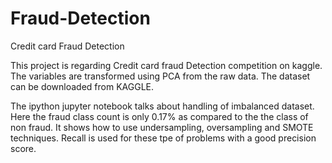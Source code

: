 # Fraud-Detection
Credit card Fraud Detection

This project is regarding Credit card fraud Detection competition on kaggle. The variables are transformed using PCA from the raw data.
The dataset can be downloaded from KAGGLE.

The ipython jupyter notebook talks about handling of imbalanced dataset. Here the fraud class count is only 0.17% as compared to the the class of non fraud. It shows how to use undersampling, oversampling and SMOTE techniques. Recall is used for these tpe of problems with a good precision score.
